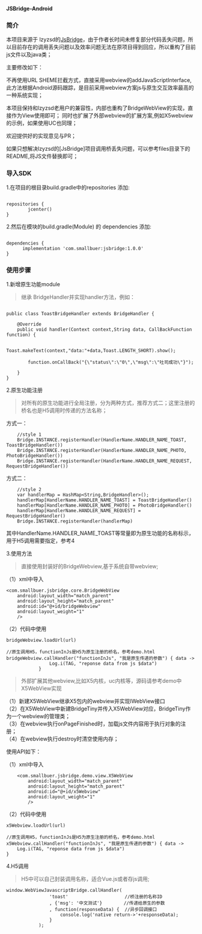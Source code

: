 #### JSBridge-Android

### 简介

本项目来源于 lzyzsd的[JsBridge](https://github.com/lzyzsd/JsBridge)，由于作者长时间未修复部分代码丢失问题，所以目前存在的调用丢失问题以及效率问题无法在原项目得到回应，所以重构了目前js文件以及java类；

主要修改如下：

不再使用URL SHEME拦截方式，直接采用webview的addJavaScriptInterface,此方法根据Android源码跟踪，是目前采用webview方案js与原生交互效率最高的一种系统实现；


本项目保持和lzyzsd老用户的兼容性，内部也重构了BridgeWebView的实现，直接作为View使用即可；
同时也扩展了外部webview的扩展方案,例如X5webview的示例，如果使用UC也同理；

欢迎提供好的实现意见与PR；

如果只想解决lzyzsd的[JsBridge]项目调用桥丢失问题，可以参考files目录下的README,将JS文件替换即可；


### 导入SDK

1.在项目的根目录build.gradle中的repositories 添加:
```

repositories {
        jcenter()
}
```
2.然后在模块的build.gradle(Module) 的 dependencies 添加:
```

dependencies {
      implementation 'com.smallbuer:jsbridge:1.0.0'
}
```

### 使用步骤

1.新增原生功能module
> 继承 BridgeHandler并实现handler方法，例如：

```

public class ToastBridgeHandler extends BridgeHandler {

    @Override
    public void handler(Context context,String data, CallBackFunction function) {

        Toast.makeText(context,"data:"+data,Toast.LENGTH_SHORT).show();

        function.onCallBack("{\"status\":\"0\",\"msg\":\"吐司成功\"}");

    }
}
```

2.原生功能注册
>对所有的原生功能进行全局注册，分为两种方式，推荐方式二；这里注册的桥名也是H5调用时传递的方法名称；

方式一：
```
    //style 1
    Bridge.INSTANCE.registerHandler(HandlerName.HANDLER_NAME_TOAST, ToastBridgeHandler())        
    Bridge.INSTANCE.registerHandler(HandlerName.HANDLER_NAME_PHOTO, PhotoBridgeHandler())
    Bridge.INSTANCE.registerHandler(HandlerName.HANDLER_NAME_REQUEST, RequestBridgeHandler())
```
方式二：

```
    //style 2
    var handlerMap = HashMap<String,BridgeHandler>();
    handlerMap[HandlerName.HANDLER_NAME_TOAST] = ToastBridgeHandler()
    handlerMap[HandlerName.HANDLER_NAME_PHOTO] = PhotoBridgeHandler()
    handlerMap[HandlerName.HANDLER_NAME_REQUEST] = RequestBridgeHandler()
    Bridge.INSTANCE.registerHandler(handlerMap)
```

其中HandlerName.HANDLER_NAME_TOAST等常量即为原生功能的名称标示，用于H5调用需要指定，参考4




3.使用方法

>直接使用封装好的BridgeWebview,基于系统自带webview;

（1）xml中导入
```
<com.smallbuer.jsbridge.core.BridgeWebView
    android:layout_width="match_parent"
    android:layout_height="match_parent"
    android:id="@+id/bridgeWebview"
    android:layout_weight="1"
    />
```
（2）代码中使用
```
bridgeWebview.loadUrl(url)

//原生调用H5，functionInJs是H5为原生注册的桥名，参考demo.html
bridgeWebview.callHandler("functionInJs", "我是原生传递的参数") { data ->
                Log.i(TAG, "reponse data from js $data")
            }
```


>外部扩展其他webview,比如X5内核，uc内核等，源码请参考demo中X5WebView实现

（1）新建X5WebView继承X5包内的webview并实现IWebView接口<br>
（2）在X5WebView中新建BridgeTiny并传入X5WebView对应，BridgeTiny作为一个webview的管理类；<br> 
（3）在webview执行onPageFinished时，加载js文件内容用于执行对象的注册；<br>
（4）在webview执行destroy时清空使用内存；<br>

使用API如下：<br>

（1）xml中导入
```
    <com.smallbuer.jsbridge.demo.view.X5WebView
        android:layout_width="match_parent"
        android:layout_height="match_parent"
        android:id="@+id/x5Webview"
        android:layout_weight="1"
        />
```

（2）代码中使用
```
x5Webview.loadUrl(url)

//原生调用H5，functionInJs是H5为原生注册的桥名，参考demo.html
x5Webview.callHandler("functionInJs", "我是原生传递的参数") { data ->
    Log.i(TAG, "reponse data from js $data")
}
```

4.H5调用

>H5中可以自己封装调用名称，适合Vue.js或者存js调用;
```
window.WebViewJavascriptBridge.callHandler(
                'toast'                     //桥注册的名称ID
                , {'msg': '中文测试'}        //传递给原生的参数
                , function(responseData) {  //异步回调接口
                    console.log('native return->'+responseData);
                }
            );
```


